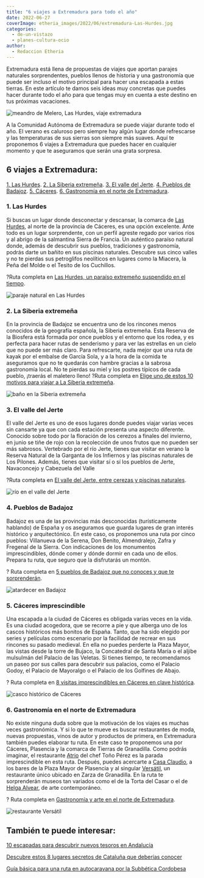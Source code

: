 ```yaml
---
title: "6 viajes a Extremadura para todo el año"
date: 2022-06-27
coverImage: etheria_images/2022/06/extremadura-Las-Hurdes.jpg
categories: 
  - de-un-vistazo
  - planes-cultura-ocio
author: 
  - Redaccion Etheria
---
```


Extremadura está llena de propuestas de viajes que aportan parajes naturales sorprendentes, pueblos llenos de historia y una gastronomía que puede ser incluso el motivo principal para hacer una escapada a estas tierras. En este artículo te damos seis ideas muy concretas que puedes hacer durante todo el año para que tengas muy en cuenta a este destino en tus próximas vacaciones.

![meandro de Melero, Las Hurdes, viaje extremadura](etheria_images/2020/07/las-hurdes-meandro-de-Melero-1-900x629.jpg "El meandro de Melero visto desde el mirador de la Antigua. © Yolanda Cardo")

A la Comunidad Autónoma de Extremadura se puede viajar durante todo el año. El verano es 
caluroso pero siempre hay algún lugar donde refrescarse y las temperaturas de sus 
sierras son siempre más suaves. Aquí te proponemos 6 viajes a Extremadura que puedes 
hacer en cualquier momento y que te aseguramos que serán una grata sorpresa. 

## 6 viajes a Extremadura:

[1\. Las Hurdes](#Las-Hurdes). [2\. La Siberia extremeña](#Siberia-extremeña). [3\. El 
valle del Jerte](#Valle-Jerte). [4\. Pueblos de Badajoz](#Pueblos-Badajoz). [5\. 
Cáceres](#Cáceres). [6\. Gastronomía en el norte de 
Extremadura](#Gastronomía-Extremadura). 

### 1\. Las Hurdes

Si buscas un lugar donde desconectar y descansar, la comarca de [Las 
Hurdes](https://www.mancomunidadhurdes.es/?opcion=turismo), al norte de la provincia de 
Cáceres, es una opción excelente. Ante todo es un lugar sorprendente, con un perfil 
agreste regado por varios ríos y al abrigo de la salmantina Sierra de Francia. Un 
auténtico paraíso natural donde, además de descubrir sus pueblos, tradiciones y 
gastronomía, podrás darte un bañito en sus piscinas naturales. Descubre sus cinco valles 
y no te pierdas sus petroglifos neolíticos en lugares como la Miacera, la Peña del Molde 
o el Tesito de los Cuchillos. 

?Ruta completa en [Las Hurdes, un paraíso extremeño suspendido en el 
tiempo](https://etheriamagazine.com/2020/07/21/viajes-espana-las-hurdes-un-paraiso-extremeno/). 

![paraje natural en Las Hurdes](etheria_images/2022/06/extremadura-Las-Hurdes.jpg "Varios ríos traviesan la comarca de Las Hurdes. © Yolanda Cardo")

### 2\. La Siberia extremeña

En la provincia de Badajoz se encuentra uno de los rincones menos conocidos de la 
geografía española, la Siberia extremeña. Esta Reserva de la Biosfera está formada por 
once pueblos y el entorno que los rodea, y es perfecta para hacer rutas de senderismo y 
para ver las estrellas en un cielo que no puede ser más claro. Para refrescarte, nada 
mejor que una ruta de kayak por el embalse de García Sola, y a la hora de la comida te 
aseguramos que no te quedarás con hambre gracias a la sabrosa gastronomía local. No te 
pierdas su miel y los postres típicos de cada pueblo, ¡traerás el maletero lleno! ?Ruta 
completa en [Elige uno de estos 10 motivos para viajar a La Siberia 
extremeña](https://etheriamagazine.com/2021/09/26/10-motivos-para-viajar-a-la-siberia-extremena/). 

![baño en la Siberia extremeña](etheria_images/2022/06/Extremadura-Reserva-Biosfera-La-Siberia.jpg "Lago en © La Siberia extremeña.")

### 3\. El valle del Jerte

El valle del Jerte es uno de esos lugares donde puedes viajar varias veces sin cansarte 
ya que con cada estación presenta una aspecto diferente. Conocido sobre todo por la 
floración de los cerezos a finales del invierno, en junio se tiñe de rojo con la 
recolección de unos frutos que no pueden ser más sabrosos. Vertebrado por el río Jerte, 
tienes que visitar en verano la Reserva Natural de la Garganta de los Infiernos y las 
piscinas naturales de Los Pilones. Además, tienes que visitar sí o sí los pueblos de 
Jerte, Navaconcejo y Cabezuela del Valle 

?Ruta completa en [El valle del Jerte, entre cerezas y piscinas 
naturales](https://etheriamagazine.com/2020/06/17/viajes-por-espana-alle-del-jerte-piscinas-naturales-cerezas/). 

![río en el valle del Jerte](etheria_images/2022/06/extremadura-Valle-del-jerte.jpg "Garganta de los Infiernos.")

### 4\. Pueblos de Badajoz

Badajoz es una de las provincias más desconocidas (turísticamente hablando) de España y 
os aseguramos que guarda lugares de gran interés histórico y arquitectónico. En este 
caso, os proponemos una ruta por cinco pueblos: Villanueva de la Serena, Don Benito, 
Almendralejo, Zafra y Fregenal de la Sierra. Con indicaciones de los monumentos 
imprescindibles, dónde comer y dónde dormir en cada uno de ellos. Prepara tu ruta, que 
seguro que la disfrutarás un montón. 

? Ruta completa en [5 pueblos de Badajoz que no conoces y que te 
sorprenderán](https://etheriamagazine.com/2022/05/03/ruta-pueblos-bonitos-badajoz/). 

![atardecer en Badajoz](etheria_images/2022/06/extremadura-Villanueva-de-la-Serena-iglesia-asuncion.jpg "Iglesia de la Asunción, en Villanueva de la Serena.")

### 5\. Cáceres imprescindible

Una escapada a la ciudad de Cáceres es obligada varias veces en la vida. Es una ciudad 
acogedora, que se recorre a pie y que alberga uno de los cascos históricos más bonitos 
de España. Tanto, que ha sido elegido por series y películas como escenario por la 
facilidad de recrear en sus rincones su pasado medieval. En ella no puedes perderte la 
Plaza Mayor, las vistas desde la torre de Bujaco, la Concatedral de Santa María o el 
aljibe mulsulmán del Palacio de las Veletas. Si tienes tiempo, te recomendamos un paseo 
por sus calles para descubrir sus palacios, como el Palacio Godoy, el Palacio de 
Mayoralgo o el Palacio de los Golfines de Abajo. 

? Ruta completa en [8 visitas imprescindibles en Cáceres en clave 
histórica](https://etheriamagazine.com/2020/05/26/escapadas-espana-8-imprescindibles-en-caceres-en-clave-historica/). 

![casco histórico de Cáceres](etheria_images/2022/06/Extremadura-caceres.jpg "Plaza Mayor de Cáceres. © Ayto. Cáceres")

### 6\. Gastronomía en el norte de Extremadura

No existe ninguna duda sobre que la motivación de los viajes es muchas veces 
gastronómica. Y si lo que te mueve es buscar restaurantes de moda, nuevas propuestas, 
vinos de autor y productos de primera, en Extremadura también puedes elaborar tu ruta. 
En este caso te proponemos una por Cáceres, Plasencia y la comarca de Tierras de 
Granadilla. Como podrás imaginar, el restaurante [Atrio](https://restauranteatrio.com/) 
del chef Toño Pérez es la parada imprescindible en esta ruta. Después, puedes acercarte 
a [Casa Claudio](https://www.casaclaudio.com/), a los bares de la Plaza Mayor de 
Plasencia y al singular [Versátil](https://versatilrural.com/), un restaurante único 
ubicado en Zarza de Granadilla. En la ruta te sorprenderán museos tan variados como el 
de la Torta del Casar o el de [Helga 
Alvear](https://etheriamagazine.com/2021/03/03/helga-de-alvear-el-arte-es-un-derecho-y-una-necesidad/), 
de arte contemporáneo. 

? Ruta completa en [Gastronomía y arte en el norte de 
Extremadura](https://etheriamagazine.com/2019/10/02/donde-comer-que-ver-hacer-viaje-norte-de-extremadura/). 

![restaurante Versátil](etheria_images/2022/06/Extremadura-restaurante-Versatil-en-Zarza-de-Granadilla.jpg "Los hermanos Hernández Talaván del restaurante Versátil. © P. Grifol")

## También te puede interesar:

[10 escapadas para descubrir nuevos tesoros en 
Andalucía](https://etheriamagazine.com/2020/11/06/10-escapadas-fin-de-semana-andalucia/) 

[Descubre estos 8 lugares secretos de Cataluña que deberías 
conocer](https://etheriamagazine.com/2021/02/22/lugares-secretos-de-cataluna-que-visitar/) 

[Guía básica para una ruta en autocaravana por la Subbética 
Cordobesa](https://etheriamagazine.com/2022/03/23/ruta-autocaravana-en-cordoba/)
